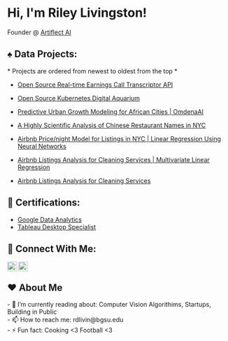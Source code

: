 <h1>Hi, I'm Riley Livingston! </h1>

Founder @ [Artiflect AI](https://artiflect.app/)

<h2> ♠️ Data Projects:</h2>
* Projects are ordered from newest to oldest from the top *

   - [Open Source Real-time Earnings Call Transcriptor API](https://github.com/Riley-livingston/earnings-transcription-api)

   - [ Open Source Kubernetes Digital Aquarium](https://github.com/Riley-livingston/Kube-Aquarium/blob/main/README.md)

   - [Predictive Urban Growth Modeling for African Cities | OmdenaAI](https://riley-livingston-temporary-streamlit-1--omdena-homepage-ymlo55.streamlit.app/)

   - [A Highly Scientific Analysis of Chinese Restaurant Names in NYC](https://riley-livingston.github.io/A-Highly-Scientific-Anlaysis-of-Chinese-Restaurant-Names-in-NYC/)

  - [Airbnb Price/night Model for Listings in NYC | Linear Regression Using Neural Networks](https://github.com/Riley-livingston/Tensorflow-Airbnb-Project)

  - [Airbnb Listings Analysis for Cleaning Services | Multivariate Linear Regression](https://github.com/Riley-livingston/Airbnb-Listings-Analysis-for-Cleaning-Services-v2)

  - [Airbnb Listings Analysis for Cleaning Services](https://github.com/Riley-livingston/AirBnb-Project)

<h2> 📄 Certifications:</h2>

- [Google Data Analytics](https://coursera.org/share/1bc669ea0359a81e313d773a412d5bb6)
- [Tableau Desktop Specialist](https://www.credly.com/badges/cd0f31cb-d769-4520-9b8d-a0dfabcaa071?source=linked_in_profile)

<h2> 🤳 Connect With Me:</h2>



[<img align="left" alt="RileyLivingston | LinkedIn" width="22px" src="https://simpleicons.org/icons/linkedin.svg" />][linkedin]
[<img align="left" alt="RileyLivingston | Twitter" width="22px" src="https://simpleicons.org/icons/twitter.svg" />][twitter]

[linkedin]: https://www.linkedin.com/in/rileylivingston/
[twitter]: https://twitter.com/64Livingston
<br /> 
<h2>  ❤️ About Me</h2>
 - 🌱 I’m currently reading about: Computer Vision Algorithims, Startups, Building in Public
<br />
 - 📫 How to reach me: rdlivin@bgsu.edu
<br />
 - ⚡ Fun fact: Cooking <3 Football <3
